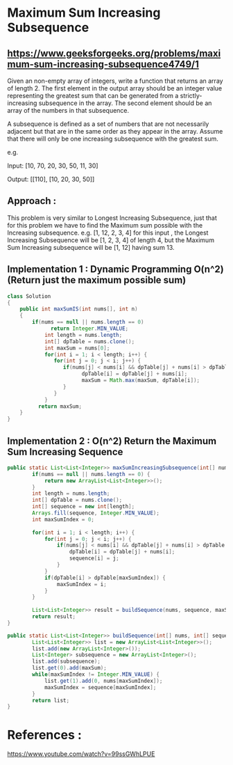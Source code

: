# Maximum Sum Increasing Subsequence
## https://www.geeksforgeeks.org/problems/maximum-sum-increasing-subsequence4749/1
Given an non-empty array of integers, write a function that returns an array of length 2. The first element in the output array should be an integer value representing the greatest sum that can be generated from a strictly-increasing subsequence in the array. The second element should be an array of the numbers in that subsequence. 

A subsequence is defined as a set of numbers that are not necessarily adjacent but that are in the same order as they appear in the array. Assume that there will only be one increasing subsequence with the greatest sum.

e.g.

Input: [10, 70, 20, 30, 50, 11, 30]

Output: [[110], [10, 20, 30, 50]]

## Approach : 
This problem is very similar to Longest Increasing Subsequence, just that for this problem we have to find the Maximum sum possible with the Increasing subsequence.
e.g. [1, 12, 2, 3, 4] for this input , the Longest Increasing Subsequence will be [1, 2, 3, 4] of length 4, but the Maximum Sum Increasing subsequence will be [1, 12] having sum 13.
## Implementation 1 : Dynamic Programming O(n^2) (Return just the maximum possible sum)
```java
class Solution
{
	public int maxSumIS(int nums[], int n)  
	{  
	    if(nums == null || nums.length == 0)
              return Integer.MIN_VALUE;
            int length = nums.length;
            int[] dpTable = nums.clone();
            int maxSum = nums[0];
            for(int i = 1; i < length; i++) {
               for(int j = 0; j < i; j++) {
                  if(nums[j] < nums[i] && dpTable[j] + nums[i] > dpTable[i] ) {
                        dpTable[i] = dpTable[j] + nums[i];
                        maxSum = Math.max(maxSum, dpTable[i]);
                  }
               }
            }
          return maxSum;
	}  
}
```

## Implementation 2 : O(n^2) Return the Maximum Sum Increasing Sequence
```java
public static List<List<Integer>> maxSumIncreasingSubsequence(int[] nums) {
		if(nums == null || nums.length == 0) {
			return new ArrayList<List<Integer>>();
		}
		int length = nums.length;
		int[] dpTable = nums.clone();
		int[] sequence = new int[length];
		Arrays.fill(sequence, Integer.MIN_VALUE);
		int maxSumIndex = 0;
		
		for(int i = 1; i < length; i++) {
			for(int j = 0; j < i; j++) {
				if(nums[j] < nums[i] && dpTable[j] + nums[i] > dpTable[i] ) {
					dpTable[i] = dpTable[j] + nums[i];
					sequence[i] = j;
				}
			}
			if(dpTable[i] > dpTable[maxSumIndex]) {
				maxSumIndex = i;
			}
		}
		
		List<List<Integer>> result = buildSequence(nums, sequence, maxSumIndex, dpTable[maxSumIndex]);
		return result;
}

public static List<List<Integer>> buildSequence(int[] nums, int[] sequence, int maxSumIndex, int maxSum) {
		List<List<Integer>> list = new ArrayList<List<Integer>>();
		list.add(new ArrayList<Integer>());
		List<Integer> subsequence = new ArrayList<Integer>();
		list.add(subsequence);
		list.get(0).add(maxSum);
		while(maxSumIndex != Integer.MIN_VALUE) {
			list.get(1).add(0, nums[maxSumIndex]);
			maxSumIndex = sequence[maxSumIndex];
		}
		return list;
}

```
# References :
https://www.youtube.com/watch?v=99ssGWhLPUE
